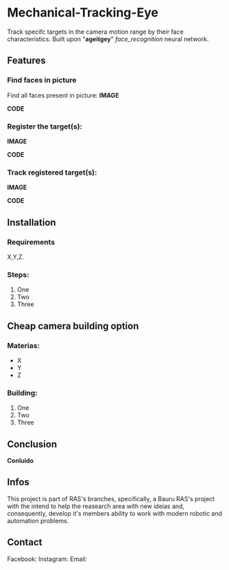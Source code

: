 # Mechanical-Tracking-Eye
Track specifc targets in the camera motion range by their face characteristics. Built upon "**ageitgey**" *face_recognition* neural network.

## Features
### Find faces in picture
Find all faces present in picture:
**IMAGE**

**CODE**

### Register the target(s):
**IMAGE**

**CODE**

### Track registered target(s):
**IMAGE**

**CODE**

## Installation
### Requirements
X,Y,Z.
### Steps:
1. One
2. Two
3. Three

## Cheap camera building option
### Materias:
* X
* Y
* Z

### Building:
1. One
2. Two 
3. Three

## Conclusion
**Conluido**

## Infos
This project is part of RAS's branches, specifically, a Bauru RAS's project with the intend to help the reasearch area with new ideias and, consequently, develop it's members ability to work with modern robotic and automation problems.

## Contact
Facebook:
Instagram:
Email:




